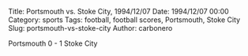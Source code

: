 Title: Portsmouth vs. Stoke City, 1994/12/07
Date: 1994/12/07 00:00
Category: sports
Tags: football, football scores, Portsmouth, Stoke City
Slug: portsmouth-vs-stoke-city
Author: carbonero


Portsmouth 0 - 1 Stoke City
